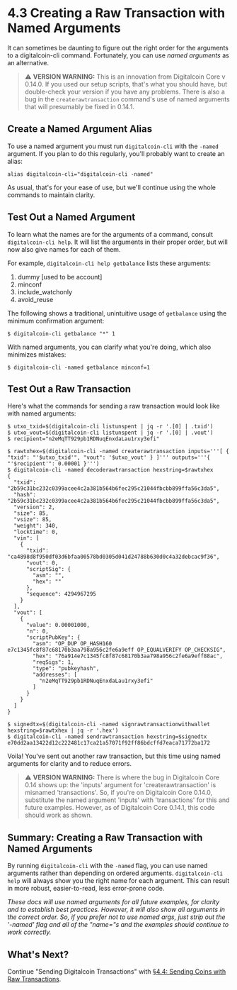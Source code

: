 # 4.3 Creating a Raw Transaction with Named Arguments

It can sometimes be daunting to figure out the right order for the arguments to a digitalcoin-cli command. Fortunately, you can use _named arguments_ as an alternative.

> :warning: **VERSION WARNING:** This is an innovation from Digitalcoin Core v 0.14.0. If you used our setup scripts, that's what you should have, but double-check your version if you have any problems. There is also a bug in the `createrawtransaction` command's use of named arguments that will presumably be fixed in 0.14.1.

## Create a Named Argument Alias

To use a named argument you must run `digitalcoin-cli` with the `-named` argument. If you plan to do this regularly, you'll probably want to create an alias:
```
alias digitalcoin-cli="digitalcoin-cli -named"
```
As usual, that's for your ease of use, but we'll continue using the whole commands  to maintain clarity.

## Test Out a Named Argument

To learn what the names are for the arguments of a command, consult `digitalcoin-cli help`. It will list the arguments in their proper order, but will now also give names for each of them.

For example, `digitalcoin-cli help getbalance` lists these arguments:

   1. dummy [used to be account]
   2. minconf
   3. include_watchonly
   4. avoid_reuse
   
The following shows a traditional, unintuitive usage of `getbalance` using the minimum confirmation argument:
```
$ digitalcoin-cli getbalance "*" 1
```
With named arguments, you can clarify what you're doing, which also minimizes mistakes:
```
$ digitalcoin-cli -named getbalance minconf=1
```

## Test Out a Raw Transaction

Here's what the commands for sending a raw transaction would look like with named arguments:
```
$ utxo_txid=$(digitalcoin-cli listunspent | jq -r '.[0] | .txid') 
$ utxo_vout=$(digitalcoin-cli listunspent | jq -r '.[0] | .vout')
$ recipient="n2eMqTT929pb1RDNuqEnxdaLau1rxy3efi"

$ rawtxhex=$(digitalcoin-cli -named createrawtransaction inputs='''[ { "txid": "'$utxo_txid'", "vout": '$utxo_vout' } ]''' outputs='''{ "'$recipient'": 0.00001 }''')
$ digitalcoin-cli -named decoderawtransaction hexstring=$rawtxhex 
{
  "txid": "2b59c31bc232c0399acee4c2a381b564b6fec295c21044fbcbb899ffa56c3da5",
  "hash": "2b59c31bc232c0399acee4c2a381b564b6fec295c21044fbcbb899ffa56c3da5",
  "version": 2,
  "size": 85,
  "vsize": 85,
  "weight": 340,
  "locktime": 0,
  "vin": [
    {
      "txid": "ca4898d8f950df03d6bfaa00578bd0305d041d24788b630d0c4a32debcac9f36",
      "vout": 0,
      "scriptSig": {
        "asm": "",
        "hex": ""
      },
      "sequence": 4294967295
    }
  ],
  "vout": [
    {
      "value": 0.00001000,
      "n": 0,
      "scriptPubKey": {
        "asm": "OP_DUP OP_HASH160 e7c1345fc8f87c68170b3aa798a956c2fe6a9eff OP_EQUALVERIFY OP_CHECKSIG",
        "hex": "76a914e7c1345fc8f87c68170b3aa798a956c2fe6a9eff88ac",
        "reqSigs": 1,
        "type": "pubkeyhash",
        "addresses": [
          "n2eMqTT929pb1RDNuqEnxdaLau1rxy3efi"
        ]
      }
    }
  ]
}

$ signedtx=$(digitalcoin-cli -named signrawtransactionwithwallet hexstring=$rawtxhex | jq -r '.hex')
$ digitalcoin-cli -named sendrawtransaction hexstring=$signedtx
e70dd2aa13422d12c222481c17ca21a57071f92ff86bdcffd7eaca71772ba172
```
Voila! You've sent out another raw transaction, but this time using named arguments for clarity and to reduce errors.

> :warning: **VERSION WARNING:** There is where the bug in Digitalcoin Core 0.14 shows up: the 'inputs' argument for 'createrawtransaction' is misnamed 'transactions'. So, if you're on Digitalcoin Core 0.14.0, substitute the named argument 'inputs' with 'transactions' for this and future examples. However, as of Digitalcoin Core 0.14.1, this code should work as shown.

## Summary: Creating a Raw Transaction with Named Arguments

By running `digitalcoin-cli` with the `-named` flag, you can use named arguments rather than depending on ordered arguments. `digitalcoin-cli help` will always show you the right name for each argument. This can result in more robust, easier-to-read, less error-prone code.

_These docs will use named arguments for all future examples, for clarity and to establish best practices. However, it will also show all arguments in the correct order. So, if you prefer not to use named args, just strip out the '-named' flag and all of the "name="s and the examples should continue to work correctly._

## What's Next?

Continue "Sending Digitalcoin Transactions" with [§4.4: Sending Coins with Raw Transactions](04_4_Sending_Coins_with_a_Raw_Transaction.md).
